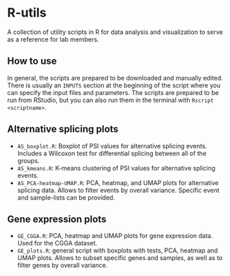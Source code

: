 # R-utils

A collection of utility scripts in R for data analysis and visualization to serve as a reference for lab members.

## How to use

In general, the scripts are prepared to be downloaded and manually edited. There is usually an `INPUTS` section at the beginning of the script where you can specify the input files and parameters. The scripts are prepared to be run from RStudio, but you can also run them in the terminal with `Rscript <scriptname>`.

## Alternative splicing plots

- `AS_boxplot.R`: Boxplot of PSI values for alternative splicing events. Includes a Wilcoxon test for differential splicing between all of the groups.
- `AS_kmeans.R`: K-means clustering of PSI values for alternative splicing events.
- `AS_PCA-heatmap-UMAP.R`: PCA, heatmap, and UMAP plots for alternative splicing data. Allows to filter events by overall variance. Specific event and sample-lists can be provided.


## Gene expression plots

- `GE_CGGA.R`: PCA, heatmap and UMAP plots for gene expression data. Used for the CGGA dataset. 
- `GE_plots.R`: general script with boxplots with tests, PCA, heatmap and UMAP plots. Allows to subset specific genes and samples, as well as to filter genes by overall variance.